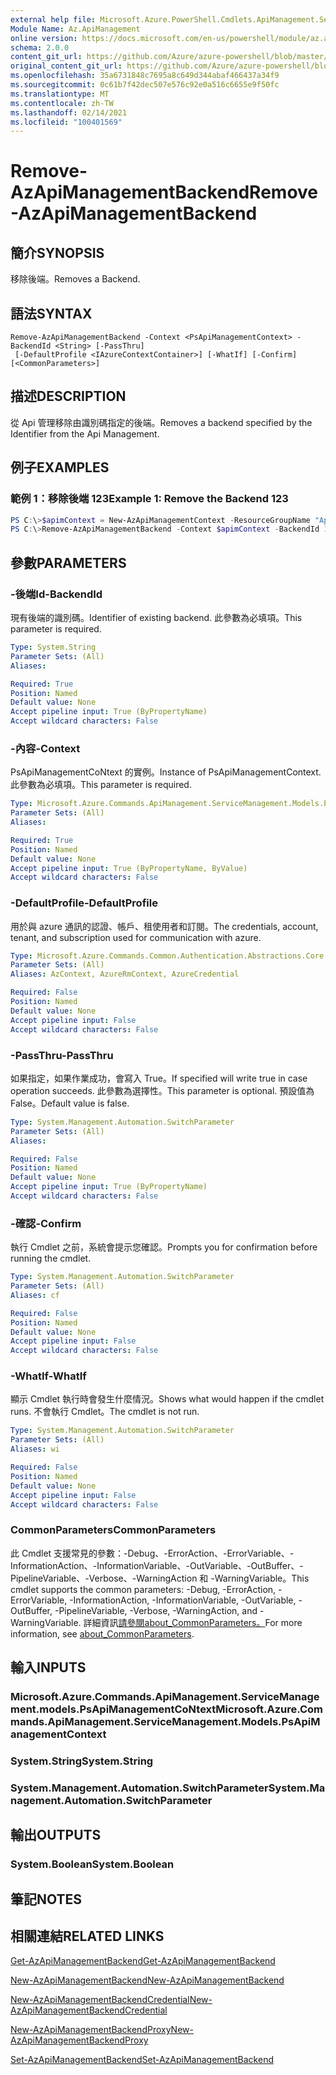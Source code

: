 ```yaml
---
external help file: Microsoft.Azure.PowerShell.Cmdlets.ApiManagement.ServiceManagement.dll-Help.xml
Module Name: Az.ApiManagement
online version: https://docs.microsoft.com/en-us/powershell/module/az.apimanagement/remove-azapimanagementbackend
schema: 2.0.0
content_git_url: https://github.com/Azure/azure-powershell/blob/master/src/ApiManagement/ApiManagement/help/Remove-AzApiManagementBackend.md
original_content_git_url: https://github.com/Azure/azure-powershell/blob/master/src/ApiManagement/ApiManagement/help/Remove-AzApiManagementBackend.md
ms.openlocfilehash: 35a6731848c7695a8c649d344abaf466437a34f9
ms.sourcegitcommit: 0c61b7f42dec507e576c92e0a516c6655e9f50fc
ms.translationtype: MT
ms.contentlocale: zh-TW
ms.lasthandoff: 02/14/2021
ms.locfileid: "100401569"
---
```

# <span data-ttu-id="98b0c-101">Remove-AzApiManagementBackend</span><span class="sxs-lookup"><span data-stu-id="98b0c-101">Remove-AzApiManagementBackend</span></span>

## <span data-ttu-id="98b0c-102">簡介</span><span class="sxs-lookup"><span data-stu-id="98b0c-102">SYNOPSIS</span></span>
<span data-ttu-id="98b0c-103">移除後端。</span><span class="sxs-lookup"><span data-stu-id="98b0c-103">Removes a Backend.</span></span>

## <span data-ttu-id="98b0c-104">語法</span><span class="sxs-lookup"><span data-stu-id="98b0c-104">SYNTAX</span></span>

```
Remove-AzApiManagementBackend -Context <PsApiManagementContext> -BackendId <String> [-PassThru]
 [-DefaultProfile <IAzureContextContainer>] [-WhatIf] [-Confirm] [<CommonParameters>]
```

## <span data-ttu-id="98b0c-105">描述</span><span class="sxs-lookup"><span data-stu-id="98b0c-105">DESCRIPTION</span></span>
<span data-ttu-id="98b0c-106">從 Api 管理移除由識別碼指定的後端。</span><span class="sxs-lookup"><span data-stu-id="98b0c-106">Removes a backend specified by the Identifier from the Api Management.</span></span>

## <span data-ttu-id="98b0c-107">例子</span><span class="sxs-lookup"><span data-stu-id="98b0c-107">EXAMPLES</span></span>

### <span data-ttu-id="98b0c-108">範例 1：移除後端 123</span><span class="sxs-lookup"><span data-stu-id="98b0c-108">Example 1: Remove the Backend 123</span></span>
```powershell
PS C:\>$apimContext = New-AzApiManagementContext -ResourceGroupName "Api-Default-WestUS" -ServiceName "contoso"
PS C:\>Remove-AzApiManagementBackend -Context $apimContext -BackendId 123 -PassThru
```

## <span data-ttu-id="98b0c-109">參數</span><span class="sxs-lookup"><span data-stu-id="98b0c-109">PARAMETERS</span></span>

### <span data-ttu-id="98b0c-110">-後端Id</span><span class="sxs-lookup"><span data-stu-id="98b0c-110">-BackendId</span></span>
<span data-ttu-id="98b0c-111">現有後端的識別碼。</span><span class="sxs-lookup"><span data-stu-id="98b0c-111">Identifier of existing backend.</span></span>
<span data-ttu-id="98b0c-112">此參數為必填項。</span><span class="sxs-lookup"><span data-stu-id="98b0c-112">This parameter is required.</span></span>

```yaml
Type: System.String
Parameter Sets: (All)
Aliases:

Required: True
Position: Named
Default value: None
Accept pipeline input: True (ByPropertyName)
Accept wildcard characters: False
```

### <span data-ttu-id="98b0c-113">-內容</span><span class="sxs-lookup"><span data-stu-id="98b0c-113">-Context</span></span>
<span data-ttu-id="98b0c-114">PsApiManagementCoNtext 的實例。</span><span class="sxs-lookup"><span data-stu-id="98b0c-114">Instance of PsApiManagementContext.</span></span>
<span data-ttu-id="98b0c-115">此參數為必填項。</span><span class="sxs-lookup"><span data-stu-id="98b0c-115">This parameter is required.</span></span>

```yaml
Type: Microsoft.Azure.Commands.ApiManagement.ServiceManagement.Models.PsApiManagementContext
Parameter Sets: (All)
Aliases:

Required: True
Position: Named
Default value: None
Accept pipeline input: True (ByPropertyName, ByValue)
Accept wildcard characters: False
```

### <span data-ttu-id="98b0c-116">-DefaultProfile</span><span class="sxs-lookup"><span data-stu-id="98b0c-116">-DefaultProfile</span></span>
<span data-ttu-id="98b0c-117">用於與 azure 通訊的認證、帳戶、租使用者和訂閱。</span><span class="sxs-lookup"><span data-stu-id="98b0c-117">The credentials, account, tenant, and subscription used for communication with azure.</span></span>

```yaml
Type: Microsoft.Azure.Commands.Common.Authentication.Abstractions.Core.IAzureContextContainer
Parameter Sets: (All)
Aliases: AzContext, AzureRmContext, AzureCredential

Required: False
Position: Named
Default value: None
Accept pipeline input: False
Accept wildcard characters: False
```

### <span data-ttu-id="98b0c-118">-PassThru</span><span class="sxs-lookup"><span data-stu-id="98b0c-118">-PassThru</span></span>
<span data-ttu-id="98b0c-119">如果指定，如果作業成功，會寫入 True。</span><span class="sxs-lookup"><span data-stu-id="98b0c-119">If specified will write true in case operation succeeds.</span></span>
<span data-ttu-id="98b0c-120">此參數為選擇性。</span><span class="sxs-lookup"><span data-stu-id="98b0c-120">This parameter is optional.</span></span>
<span data-ttu-id="98b0c-121">預設值為 False。</span><span class="sxs-lookup"><span data-stu-id="98b0c-121">Default value is false.</span></span>

```yaml
Type: System.Management.Automation.SwitchParameter
Parameter Sets: (All)
Aliases:

Required: False
Position: Named
Default value: None
Accept pipeline input: True (ByPropertyName)
Accept wildcard characters: False
```

### <span data-ttu-id="98b0c-122">-確認</span><span class="sxs-lookup"><span data-stu-id="98b0c-122">-Confirm</span></span>
<span data-ttu-id="98b0c-123">執行 Cmdlet 之前，系統會提示您確認。</span><span class="sxs-lookup"><span data-stu-id="98b0c-123">Prompts you for confirmation before running the cmdlet.</span></span>

```yaml
Type: System.Management.Automation.SwitchParameter
Parameter Sets: (All)
Aliases: cf

Required: False
Position: Named
Default value: None
Accept pipeline input: False
Accept wildcard characters: False
```

### <span data-ttu-id="98b0c-124">-WhatIf</span><span class="sxs-lookup"><span data-stu-id="98b0c-124">-WhatIf</span></span>
<span data-ttu-id="98b0c-125">顯示 Cmdlet 執行時會發生什麼情況。</span><span class="sxs-lookup"><span data-stu-id="98b0c-125">Shows what would happen if the cmdlet runs.</span></span> <span data-ttu-id="98b0c-126">不會執行 Cmdlet。</span><span class="sxs-lookup"><span data-stu-id="98b0c-126">The cmdlet is not run.</span></span>

```yaml
Type: System.Management.Automation.SwitchParameter
Parameter Sets: (All)
Aliases: wi

Required: False
Position: Named
Default value: None
Accept pipeline input: False
Accept wildcard characters: False
```

### <span data-ttu-id="98b0c-127">CommonParameters</span><span class="sxs-lookup"><span data-stu-id="98b0c-127">CommonParameters</span></span>
<span data-ttu-id="98b0c-128">此 Cmdlet 支援常見的參數：-Debug、-ErrorAction、-ErrorVariable、-InformationAction、-InformationVariable、-OutVariable、-OutBuffer、-PipelineVariable、-Verbose、-WarningAction 和 -WarningVariable。</span><span class="sxs-lookup"><span data-stu-id="98b0c-128">This cmdlet supports the common parameters: -Debug, -ErrorAction, -ErrorVariable, -InformationAction, -InformationVariable, -OutVariable, -OutBuffer, -PipelineVariable, -Verbose, -WarningAction, and -WarningVariable.</span></span> <span data-ttu-id="98b0c-129">詳細資訊[請參閱about_CommonParameters。](https://go.microsoft.com/fwlink/?LinkID=113216)</span><span class="sxs-lookup"><span data-stu-id="98b0c-129">For more information, see [about_CommonParameters](https://go.microsoft.com/fwlink/?LinkID=113216).</span></span>

## <span data-ttu-id="98b0c-130">輸入</span><span class="sxs-lookup"><span data-stu-id="98b0c-130">INPUTS</span></span>

### <span data-ttu-id="98b0c-131">Microsoft.Azure.Commands.ApiManagement.ServiceManagement.models.PsApiManagementCoNtext</span><span class="sxs-lookup"><span data-stu-id="98b0c-131">Microsoft.Azure.Commands.ApiManagement.ServiceManagement.Models.PsApiManagementContext</span></span>

### <span data-ttu-id="98b0c-132">System.String</span><span class="sxs-lookup"><span data-stu-id="98b0c-132">System.String</span></span>

### <span data-ttu-id="98b0c-133">System.Management.Automation.SwitchParameter</span><span class="sxs-lookup"><span data-stu-id="98b0c-133">System.Management.Automation.SwitchParameter</span></span>

## <span data-ttu-id="98b0c-134">輸出</span><span class="sxs-lookup"><span data-stu-id="98b0c-134">OUTPUTS</span></span>

### <span data-ttu-id="98b0c-135">System.Boolean</span><span class="sxs-lookup"><span data-stu-id="98b0c-135">System.Boolean</span></span>

## <span data-ttu-id="98b0c-136">筆記</span><span class="sxs-lookup"><span data-stu-id="98b0c-136">NOTES</span></span>

## <span data-ttu-id="98b0c-137">相關連結</span><span class="sxs-lookup"><span data-stu-id="98b0c-137">RELATED LINKS</span></span>

[<span data-ttu-id="98b0c-138">Get-AzApiManagementBackend</span><span class="sxs-lookup"><span data-stu-id="98b0c-138">Get-AzApiManagementBackend</span></span>](./Get-AzApiManagementBackend.md)

[<span data-ttu-id="98b0c-139">New-AzApiManagementBackend</span><span class="sxs-lookup"><span data-stu-id="98b0c-139">New-AzApiManagementBackend</span></span>](./New-AzApiManagementBackend.md)

[<span data-ttu-id="98b0c-140">New-AzApiManagementBackendCredential</span><span class="sxs-lookup"><span data-stu-id="98b0c-140">New-AzApiManagementBackendCredential</span></span>](./New-AzApiManagementBackendCredential.md)

[<span data-ttu-id="98b0c-141">New-AzApiManagementBackendProxy</span><span class="sxs-lookup"><span data-stu-id="98b0c-141">New-AzApiManagementBackendProxy</span></span>](./New-AzApiManagementBackendProxy.md)

[<span data-ttu-id="98b0c-142">Set-AzApiManagementBackend</span><span class="sxs-lookup"><span data-stu-id="98b0c-142">Set-AzApiManagementBackend</span></span>](./Set-AzApiManagementBackend.md)
